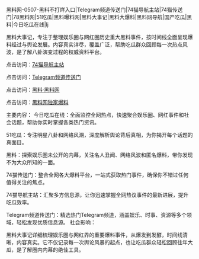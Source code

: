  #
黑料网-0507-黑料不打烊入口|Telegram频道传送门|74猫导航主站|74猫传送门|78黑料网|51吃瓜|黑料曝料网|黑料大事记|黑料大爆料|黑料网导航|国产吃瓜|黑料|今日吃瓜在线|lj

黑料大事记，专注于整理娱乐圈与网红圈历史重大黑料事件，按时间线全面呈现爆料经过与舆论发展。内容真实详尽，覆盖广泛，帮助吃瓜群众回顾每一次热点风波，是了解八卦演变过程的权威资料平台。


点击访问：<a href="https://74mao.com/">74猫导航主站</a>

点击访问：<a href="https://74mao.com/">Telegram频道传送门</a>

点击访问：<a href="https://tyer.pages.dev/">黑料·黑料网</a>

点击访问：<a href="https://jha.pages.dev/">黑料网独家爆料</a>

主要内容：
 今日吃瓜在线：全面监控全网热点，快速聚合娱乐圈、网红事件和社会话题，帮助你实时掌握各类热门资讯。

51吃瓜：专注明星八卦和网络风潮，深度解析舆论背后真相，为你揭开每个话题的真面目。

黑料：探索娱乐圈未公开的内幕，关注名人丑闻、网络风波和匿名爆料，带你发现不为大众所知的一面。

74猫传送门：整合全网各大爆料平台，一站式获取热门事件，确保你不错过任何值得关注的焦点。

74猫导航主站：汇聚多方信息源，让你迅速掌握全网热议事件的最新进展，提升吃瓜效率。

Telegram频道传送门：精选热门Telegram频道，涵盖娱乐、时事、资源等多个领域，轻松发现优质信息源。
社会影响：

黑料大事记详细梳理娱乐圈与网红界的重要爆料事件，从爆发到发酵，时间线清晰，内容真实。它不仅记录每一次舆论风暴的起点，也让吃瓜群众轻松回顾往年大瓜，是了解圈内内幕的绝佳工具。

<span style="display:none;">[Canonical link](https://github.com/chibanh/473745 ）</span>
